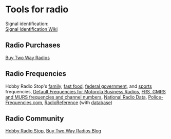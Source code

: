 
# Tools for radio

Signal identification:  
[Signal Identification Wiki](https://www.sigidwiki.com/wiki/Signal_Identification_Guide)

## Radio Purchases

[Buy Two Way Radios](https://www.buytwowayradios.com/)

## Radio Frequencies

Hobby Radio Stop's [family](https://www.bearcat1.com/family.htm), [fast food](https://www.bearcat1.com/fastfood.htm), [federal government](https://www.bearcat1.com/feds.htm), and [sports](https://www.bearcat1.com/sports.htm) frequencies,
[Default Frequencies for Motorola Business Radios](https://www.buytwowayradios.com/blog/2015/05/default_frequencies_for_motorola_business_radios.html),
[FRS, GMRS and MURS frequencies and channel numbers](https://natcommag.substack.com/p/frs-gmrs-murs-frequencies-and-channels),
[National Radio Data](https://www.nationalradiodata.com/),
[Police-Frequencies.com](https://www.police-frequencies.com/),
[RadioReference](https://www.radioreference.com/) (with [database](https://www.radioreference.com/db/))

## Radio Community

[Hobby Radio Stop](https://www.bearcat1.com/),
[Buy Two Way Radios Blog](https://www.buytwowayradios.com/blog)
